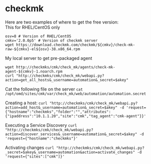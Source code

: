 # checkmk

Here are two examples of where to get the free version:<br />
This for RHEL/CentOS only<br />
```
osv=8 # Version of RHEL/CentOS
cmkv='2.0.0p5' # Version of checkmk server
wget https://download.checkmk.com/checkmk/${cmkv}/check-mk-raw-${cmkv}-el${osv}-38.x86_64.rpm
```

My local server to get pre-packaged agent
```
wget http://checkmks/cmk/check_mk/agents/check-mk-agent-${cmkv}-1.noarch.rpm
curl "http://checkmks/cmk/check_mk/webapi.py?action=get_all_hosts&_username=automation&_secret=$akey"
```

Cat the following file on the server
`cat /opt/omd/sites/cmk/var/check_mk/web/automation/automation.secret`

Creating a host:
`curl "http://checkmks/cmk/check_mk/webapi.py?action=add_host&_username=automation&_secret=$akey" -d 'request={"hostname":"checkmks","folder":"","attributes":{"ipaddress":"10.1.1.20","site":"cmk","tag_agent":"cmk-agent"}}'`

Executing a Service Discovery
`curl "http://checkmks/cmk/check_mk/webapi.py?action=discover_services&_username=automation&_secret=$akey" -d 'request={"hostname":"checkmks"}'`

Activating changes
`curl "http://checkmks/cmk/check_mk/webapi.py?_secret=$akey&_username=automation&action=activate_changes" -d 'request={"sites":["cmk"]}'`
